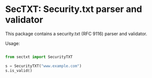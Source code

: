 # SecTXT: Security.txt parser and validator

This package contains a security.txt (RFC 9116) parser and validator.

Usage:

```python

from sectxt import SecurityTXT

s = SecurityTXT("www.example.com")
s.is_valid()

```

